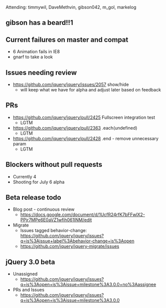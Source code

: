 Attending: timmywil, DaveMethvin, gibson042, m_gol, markelog

## gibson has a beard!!1

## Current failures on master and compat
* 6 Animation fails in IE8
* gnarf to take a look

## Issues needing review
* https://github.com/jquery/jquery/issues/2057 show/hide
  - will keep what we have for alpha and adjust later based on feedback

## PRs
* https://github.com/jquery/jquery/pull/2425 Fullscreen integration test
  - LGTM
* https://github.com/jquery/jquery/pull/2363 .each(undefined)
  - LGTM
* https://github.com/jquery/jquery/pull/2428 .end - remove unnecessary param
  - LGTM

## Blockers without pull requests
* Currently 4
* Shooting for July 6 alpha

## Beta release todo
* Blog post - continuous review
  - https://docs.google.com/document/d/1UcfR24rfK7bFFwlX2-PPjr7MPe6E0aVZ1wfih061INM/edit 
* Migrate
  - Issues tagged behavior-change: https://github.com/jquery/jquery/issues?q=is%3Aissue+label%3Abehavior-change+is%3Aopen 
  - https://github.com/jquery/jquery-migrate/issues 

## jQuery 3.0 beta
* Unassigned
  - https://github.com/jquery/jquery/issues?q=is%3Aopen+is%3Aissue+milestone%3A3.0.0+no%3Aassignee
* PRs and Issues
  - https://github.com/jquery/jquery/issues?q=is%3Aopen+is%3Aissue+milestone%3A3.0.0
